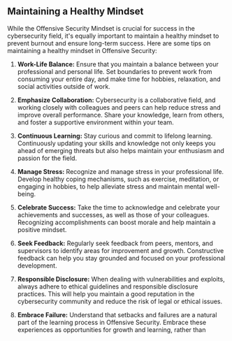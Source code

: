## Maintaining a Healthy Mindset

While the Offensive Security Mindset is crucial for success in the cybersecurity field, it's equally important to maintain a healthy mindset to prevent burnout and ensure long-term success. Here are some tips on maintaining a healthy mindset in Offensive Security:

1. **Work-Life Balance:** Ensure that you maintain a balance between your professional and personal life. Set boundaries to prevent work from consuming your entire day, and make time for hobbies, relaxation, and social activities outside of work.

2. **Emphasize Collaboration:** Cybersecurity is a collaborative field, and working closely with colleagues and peers can help reduce stress and improve overall performance. Share your knowledge, learn from others, and foster a supportive environment within your team.

3. **Continuous Learning:** Stay curious and commit to lifelong learning. Continuously updating your skills and knowledge not only keeps you ahead of emerging threats but also helps maintain your enthusiasm and passion for the field.

4. **Manage Stress:** Recognize and manage stress in your professional life. Develop healthy coping mechanisms, such as exercise, meditation, or engaging in hobbies, to help alleviate stress and maintain mental well-being.

5. **Celebrate Success:** Take the time to acknowledge and celebrate your achievements and successes, as well as those of your colleagues. Recognizing accomplishments can boost morale and help maintain a positive mindset.

6. **Seek Feedback:** Regularly seek feedback from peers, mentors, and supervisors to identify areas for improvement and growth. Constructive feedback can help you stay grounded and focused on your professional development.

7. **Responsible Disclosure:** When dealing with vulnerabilities and exploits, always adhere to ethical guidelines and responsible disclosure practices. This will help you maintain a good reputation in the cybersecurity community and reduce the risk of legal or ethical issues.

8. **Embrace Failure:** Understand that setbacks and failures are a natural part of the learning process in Offensive Security. Embrace these experiences as opportunities for growth and learning, rather than
